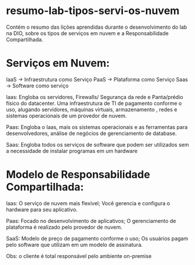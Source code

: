 # resumo-lab-tipos-servi-os-nuvem
Contém o resumo das lições aprendidas durante o desenvolvimento do lab na DIO, sobre os tipos de serviços em nuvem e a Responsabilidade Compartilhada. 

# Serviços em Nuvem:

IaaS -> Infraestrutura como Serviço
PaaS -> Plataforma como Serviço
Saas -> Software como serviço

Iaas: Engloba os servidores, Firewalls/ Segurança da rede e Panta/prédio físico do datacenter.
Uma infraestrutura de TI de pagamento conforme o uso, alugando servidores, máquinas virtuais, armazenamento , redes e sistemas operacionais de um provedor de nuvem.

Paas: Engloba o Iaas, mais os sistemas operacionais e as ferramentas para desenvolvedores, análise de negócios de gerenciamento de database.

Saas: Engloba todos os serviços de software que podem ser utilizados sem a necessidade de instalar programas em um hardware
 

# Modelo de Responsabilidade Compartilhada:

Iaas: O serviço de nuvem mais flexível; Você gerencia e configura o hardware para seu aplicativo.

Paas: Focado no desenvolvimento de aplicativos; O gerenciamento de plataforma é realizado pelo provedor de nuvem.

SaaS: Modelo de preço de pagamento conforme o uso; Os usuários pagam pelo software que utilizam em um modelo de assinatura. 

Obs: o cliente é total responsável pelo ambiente on-premise
